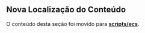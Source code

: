 ## Nova Localização do Conteúdo

O conteúdo desta seção foi movido para [**scripts/ecs**](https://github.com/henrylle/bia/tree/main/scripts/ecs).
